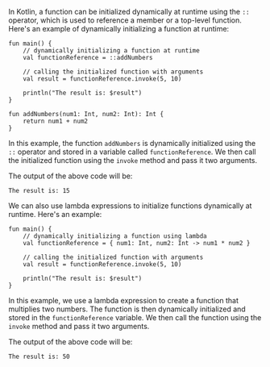 In Kotlin, a function can be initialized dynamically at runtime using the `::` operator, which is used to reference a member or a top-level function. Here's an example of dynamically initializing a function at runtime:

```
fun main() {
    // dynamically initializing a function at runtime
    val functionReference = ::addNumbers
    
    // calling the initialized function with arguments
    val result = functionReference.invoke(5, 10)
    
    println("The result is: $result")
}

fun addNumbers(num1: Int, num2: Int): Int {
    return num1 + num2
}
```

In this example, the function `addNumbers` is dynamically initialized using the `::` operator and stored in a variable called `functionReference`. We then call the initialized function using the `invoke` method and pass it two arguments.

The output of the above code will be:

```
The result is: 15
```

We can also use lambda expressions to initialize functions dynamically at runtime. Here's an example:

```
fun main() {
    // dynamically initializing a function using lambda
    val functionReference = { num1: Int, num2: Int -> num1 * num2 }
    
    // calling the initialized function with arguments
    val result = functionReference.invoke(5, 10)
    
    println("The result is: $result")
}
```

In this example, we use a lambda expression to create a function that multiplies two numbers. The function is then dynamically initialized and stored in the `functionReference` variable. We then call the function using the `invoke` method and pass it two arguments.

The output of the above code will be:

```
The result is: 50
```